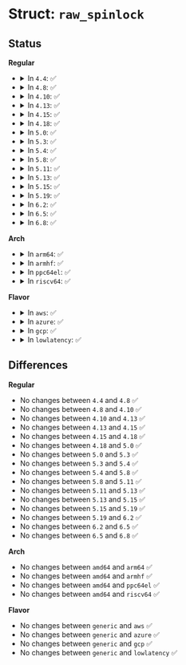 # Struct: <code>raw_spinlock</code>

## Status
<b>Regular</b>
<ul>
<li>
<details>
<summary>In <code>4.4</code>: ✅</summary>

```c
struct raw_spinlock {
    arch_spinlock_t raw_lock;
};
```
</details>
</li>
<li>
<details>
<summary>In <code>4.8</code>: ✅</summary>

```c
struct raw_spinlock {
    arch_spinlock_t raw_lock;
};
```
</details>
</li>
<li>
<details>
<summary>In <code>4.10</code>: ✅</summary>

```c
struct raw_spinlock {
    arch_spinlock_t raw_lock;
};
```
</details>
</li>
<li>
<details>
<summary>In <code>4.13</code>: ✅</summary>

```c
struct raw_spinlock {
    arch_spinlock_t raw_lock;
};
```
</details>
</li>
<li>
<details>
<summary>In <code>4.15</code>: ✅</summary>

```c
struct raw_spinlock {
    arch_spinlock_t raw_lock;
};
```
</details>
</li>
<li>
<details>
<summary>In <code>4.18</code>: ✅</summary>

```c
struct raw_spinlock {
    arch_spinlock_t raw_lock;
};
```
</details>
</li>
<li>
<details>
<summary>In <code>5.0</code>: ✅</summary>

```c
struct raw_spinlock {
    arch_spinlock_t raw_lock;
};
```
</details>
</li>
<li>
<details>
<summary>In <code>5.3</code>: ✅</summary>

```c
struct raw_spinlock {
    arch_spinlock_t raw_lock;
};
```
</details>
</li>
<li>
<details>
<summary>In <code>5.4</code>: ✅</summary>

```c
struct raw_spinlock {
    arch_spinlock_t raw_lock;
};
```
</details>
</li>
<li>
<details>
<summary>In <code>5.8</code>: ✅</summary>

```c
struct raw_spinlock {
    arch_spinlock_t raw_lock;
};
```
</details>
</li>
<li>
<details>
<summary>In <code>5.11</code>: ✅</summary>

```c
struct raw_spinlock {
    arch_spinlock_t raw_lock;
};
```
</details>
</li>
<li>
<details>
<summary>In <code>5.13</code>: ✅</summary>

```c
struct raw_spinlock {
    arch_spinlock_t raw_lock;
};
```
</details>
</li>
<li>
<details>
<summary>In <code>5.15</code>: ✅</summary>

```c
struct raw_spinlock {
    arch_spinlock_t raw_lock;
};
```
</details>
</li>
<li>
<details>
<summary>In <code>5.19</code>: ✅</summary>

```c
struct raw_spinlock {
    arch_spinlock_t raw_lock;
};
```
</details>
</li>
<li>
<details>
<summary>In <code>6.2</code>: ✅</summary>

```c
struct raw_spinlock {
    arch_spinlock_t raw_lock;
};
```
</details>
</li>
<li>
<details>
<summary>In <code>6.5</code>: ✅</summary>

```c
struct raw_spinlock {
    arch_spinlock_t raw_lock;
};
```
</details>
</li>
<li>
<details>
<summary>In <code>6.8</code>: ✅</summary>

```c
struct raw_spinlock {
    arch_spinlock_t raw_lock;
};
```
</details>
</li>
</ul>
<b>Arch</b>
<ul>
<li>
<details>
<summary>In <code>arm64</code>: ✅</summary>

```c
struct raw_spinlock {
    arch_spinlock_t raw_lock;
};
```
</details>
</li>
<li>
<details>
<summary>In <code>armhf</code>: ✅</summary>

```c
struct raw_spinlock {
    arch_spinlock_t raw_lock;
};
```
</details>
</li>
<li>
<details>
<summary>In <code>ppc64el</code>: ✅</summary>

```c
struct raw_spinlock {
    arch_spinlock_t raw_lock;
};
```
</details>
</li>
<li>
<details>
<summary>In <code>riscv64</code>: ✅</summary>

```c
struct raw_spinlock {
    arch_spinlock_t raw_lock;
};
```
</details>
</li>
</ul>
<b>Flavor</b>
<ul>
<li>
<details>
<summary>In <code>aws</code>: ✅</summary>

```c
struct raw_spinlock {
    arch_spinlock_t raw_lock;
};
```
</details>
</li>
<li>
<details>
<summary>In <code>azure</code>: ✅</summary>

```c
struct raw_spinlock {
    arch_spinlock_t raw_lock;
};
```
</details>
</li>
<li>
<details>
<summary>In <code>gcp</code>: ✅</summary>

```c
struct raw_spinlock {
    arch_spinlock_t raw_lock;
};
```
</details>
</li>
<li>
<details>
<summary>In <code>lowlatency</code>: ✅</summary>

```c
struct raw_spinlock {
    arch_spinlock_t raw_lock;
};
```
</details>
</li>
</ul>

## Differences
<b>Regular</b>
<ul>
<li>
No changes between <code>4.4</code> and <code>4.8</code> ✅
</li>
<li>
No changes between <code>4.8</code> and <code>4.10</code> ✅
</li>
<li>
No changes between <code>4.10</code> and <code>4.13</code> ✅
</li>
<li>
No changes between <code>4.13</code> and <code>4.15</code> ✅
</li>
<li>
No changes between <code>4.15</code> and <code>4.18</code> ✅
</li>
<li>
No changes between <code>4.18</code> and <code>5.0</code> ✅
</li>
<li>
No changes between <code>5.0</code> and <code>5.3</code> ✅
</li>
<li>
No changes between <code>5.3</code> and <code>5.4</code> ✅
</li>
<li>
No changes between <code>5.4</code> and <code>5.8</code> ✅
</li>
<li>
No changes between <code>5.8</code> and <code>5.11</code> ✅
</li>
<li>
No changes between <code>5.11</code> and <code>5.13</code> ✅
</li>
<li>
No changes between <code>5.13</code> and <code>5.15</code> ✅
</li>
<li>
No changes between <code>5.15</code> and <code>5.19</code> ✅
</li>
<li>
No changes between <code>5.19</code> and <code>6.2</code> ✅
</li>
<li>
No changes between <code>6.2</code> and <code>6.5</code> ✅
</li>
<li>
No changes between <code>6.5</code> and <code>6.8</code> ✅
</li>
</ul>
<b>Arch</b>
<ul>
<li>
No changes between <code>amd64</code> and <code>arm64</code> ✅
</li>
<li>
No changes between <code>amd64</code> and <code>armhf</code> ✅
</li>
<li>
No changes between <code>amd64</code> and <code>ppc64el</code> ✅
</li>
<li>
No changes between <code>amd64</code> and <code>riscv64</code> ✅
</li>
</ul>
<b>Flavor</b>
<ul>
<li>
No changes between <code>generic</code> and <code>aws</code> ✅
</li>
<li>
No changes between <code>generic</code> and <code>azure</code> ✅
</li>
<li>
No changes between <code>generic</code> and <code>gcp</code> ✅
</li>
<li>
No changes between <code>generic</code> and <code>lowlatency</code> ✅
</li>
</ul>
